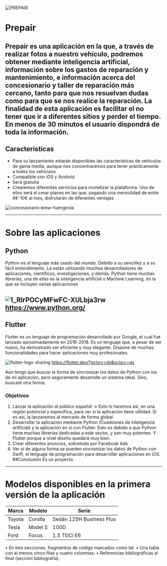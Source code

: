 ![PREPAIR](https://user-images.githubusercontent.com/102462223/168440039-d79bae94-2f76-4ff5-b4e4-c0f684d273c6.png)

# Prepair
Prepair es una aplicación en la que, a través de realizar fotos a nuestro vehículo, podremos __obtener mediante inteligencia artificial__, información sobre los gastos de reparación y mantenimiento, e información acerca del concesionario y taller de reparación más cercano, tanto para que nos resuelvan dudas como para que se nos realice la reparación. La finalidad de esta aplicación es facilitar el no tener que ir a diferentes sitios y perder el tiempo. En menos de 30 minutos el usuario dispondrá de toda la información. 
---

## Características 
* Para su lanzamiento estarán disponibles las características de vehículos de gama media, aunque nos concentraremos para tener prácticamente a todos los vehículos
* Compatible con iOS y Android
* Será gratuita 
* Crearemos diferentes servicios para monetizar la plataforma. Uno de ellos será el crear planes en las que, pagando una mensulidad de entre 8€-10€ al mes, disfrutarán de diferentes ventajas 

![concesionario-bmw-fuengirola](https://user-images.githubusercontent.com/102462223/168440244-e4587b6d-9fc4-4fce-9878-6e59a516e964.jpg)

---
# Sobre las aplicaciones

## Python
Python es el lenguaje más usado del mundo. Debido a su sencillez y a su fácil entendimiento. La están utilizando muchos desarrolladores de aplicaciones, científicos, investigaciones, y demás. Python tiene muchas librerías, una de ellas es la inteligencia artificial o Machine Learning, en la que se incluyen varias aplicaciones

![1_RIrPOCyMFwFC-XULbja3rw](https://user-images.githubusercontent.com/102462223/168440364-5cbf7ace-8d40-47d2-9f0e-167ca3c527db.png)
https://www.python.org/
---
## Flutter
Flutter es un lenguaje de programación desarrollado por Google, el cual fue lanzado aproximadamente en 2016-2018. Es un lenguaje que, a pesar de ser nuevo, ha demostrado ser eficiente y muy elegante. Dispone de muchas funcionalidades para hacer aplicaciones muy profesionales. 

![flutter-logo-sharing](https://user-images.githubusercontent.com/102462223/168440397-56757d46-1d14-47e8-93f8-c7b580e7e8f2.png)
https://flutter.dev/?gclsrc=ds&gclsrc=ds
<!-- Me quedaría por investigar diferentes lenguajes de programación. De todas formas, desconozco por el momento si se pueden desarrollar aplicaciones para Android y iOS desde Python--> 
Aún tengo que buscar la forma de sincronizar los datos de Python con los de mi aplicación, pero seguramente desarrolle un sistema ideal. Sino, buscaré otra forma.
### Objetivos
1. Lanzar la aplicación al público español -> Esto lo haremos así, en una región potencial y específica, para ver si la aplicación tiene utilidad. Si es así, la lanzaremos al mercado de forma global
2. Desarrollar la aplicación mediante Python (Cuestiones de inteligencia artificial) y la aplicación en sí con Flutter. Esto es debido a que Python tiene muchas librerías dedicadas a este sector, y son muy potentes. Y Flutter porque a nivel diseño quedará muy bien.
3. Crear diferentes anuncios, sobretodo por Facebook Ads
4. Ver si de alguna forma se pueden sincronizar los datos de Python con Swift, el lenguaje de programación para desarrollar aplicaciones en iOS. 
##Conclusión 
Es un proyecto 
---
# Modelos disponibles en la primera versión de la aplicación 

| Marca  | Modelo  | Serie                    |
|--------|---------|--------------------------|
| Toyota | Corolla | Sedán 125H Business Plus |
| Tesla  | Model S | 100D                     |
| Ford   | Focus   | 1.5 TDCi E6              |

•	En tres secciones, fragmentos de código marcados como tal.
•	Una tabla con al menos cinco filas y cuatro columnas.
•	Referencias bibliográficas al final (sección bibliografía).
